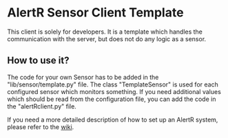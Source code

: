 # AlertR Sensor Client Template

This client is solely for developers. It is a template which handles the communication with the server, but does not do any logic as a sensor.


## How to use it?

The code for your own Sensor has to be added in the "lib/sensor/template.py" file. The class "TemplateSensor" is used for each configured sensor which monitors something. If you need additional values which should be read from the configuration file, you can add the code in the "alertRclient.py" file.

If you need a more detailed description of how to set up an AlertR system, please refer to the [wiki](https://github.com/sqall01/alertR/wiki).